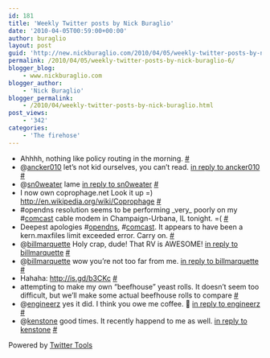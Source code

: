 ```yaml
---
id: 181
title: 'Weekly Twitter posts by Nick Buraglio'
date: '2010-04-05T00:59:00+00:00'
author: buraglio
layout: post
guid: 'http://new.nickburaglio.com/2010/04/05/weekly-twitter-posts-by-nick-buraglio-6/'
permalink: /2010/04/05/weekly-twitter-posts-by-nick-buraglio-6/
blogger_blog:
    - www.nickburaglio.com
blogger_author:
    - 'Nick Buraglio'
blogger_permalink:
    - /2010/04/weekly-twitter-posts-by-nick-buraglio.html
post_views:
    - '342'
categories:
    - 'The firehose'
---
```


- Ahhhh, nothing like policy routing in the morning. [\#](http://twitter.com/buraglio/statuses/11419352147)
- @[ancker010](http://twitter.com/ancker010) let’s not kid ourselves, you can’t read. [in reply to ancker010](http://twitter.com/ancker010/statuses/11420277793) [\#](http://twitter.com/buraglio/statuses/11423000204)
- @[sn0weater](http://twitter.com/sn0weater) lame [in reply to sn0weater](http://twitter.com/sn0weater/statuses/11425584068) [\#](http://twitter.com/buraglio/statuses/11426460993)
- I now own coprophage.net Look it up =) <http://en.wikipedia.org/wiki/Coprophage> [\#](http://twitter.com/buraglio/statuses/11428706463)
- \#opendns resolution seems to be performing \_very\_ poorly on my #[comcast](http://search.twitter.com/search?q=%23comcast) cable modem in Champaign-Urbana, IL tonight. =( [\#](http://twitter.com/buraglio/statuses/11455542761)
- Deepest apologies #[opendns](http://search.twitter.com/search?q=%23opendns), #[comcast](http://search.twitter.com/search?q=%23comcast). It appears to have been a kern.maxfiles limit exceeded error. Carry on. [\#](http://twitter.com/buraglio/statuses/11456248528)
- @[billmarquette](http://twitter.com/billmarquette) Holy crap, dude! That RV is AWESOME! [in reply to billmarquette](http://twitter.com/billmarquette/statuses/11281336059) [\#](http://twitter.com/buraglio/statuses/11456480417)
- @[billmarquette](http://twitter.com/billmarquette) wow you’re not too far from me. [in reply to billmarquette](http://twitter.com/billmarquette/statuses/11490602349) [\#](http://twitter.com/buraglio/statuses/11510561789)
- Hahaha: <http://is.gd/b3CKc> [\#](http://twitter.com/buraglio/statuses/11537586632)
- attempting to make my own “beefhouse” yeast rolls. It doesn’t seem too difficult, but we’ll make some actual beefhouse rolls to compare [\#](http://twitter.com/buraglio/statuses/11588198251)
- @[engineerz](http://twitter.com/engineerz) yes it did. I think you owe me coffee. 🙂 [in reply to engineerz](http://twitter.com/engineerz/statuses/11617493149) [\#](http://twitter.com/buraglio/statuses/11619983998)
- @[kenstone](http://twitter.com/kenstone) good times. It recently happend to me as well. [in reply to kenstone](http://twitter.com/kenstone/statuses/11617010377) [\#](http://twitter.com/buraglio/statuses/11620013942)

Powered by [Twitter Tools](http://alexking.org/projects/wordpress)